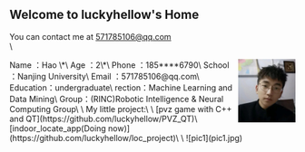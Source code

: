 ## Welcome to luckyhellow's Home

You can contact me at [571785106@qq.com](571785106@qq.com)\
\
<!-- ![photo](photo.jpg) -->
<img src="photo.jpg" width = "20%" height = "20%" alt="photo" align=right />
Name  ：Hao \*\
Age     ：2\*\
Phone ：185****6790\
School   ：Nanjing University\
Email  ：571785106@qq.com\
Education：undergraduate\
rection：Machine Learning and Data Mining\
Group：(RINC)Robotic Intelligence & Neural Computing Group\
\
My little project:\
\
[pvz game with C++ and QT](https://github.com/luckyhellow/PVZ_QT)\
[indoor_locate_app(Doing now)](https://github.com/luckyhellow/loc_project)\
\
![pic1](pic1.jpg)
